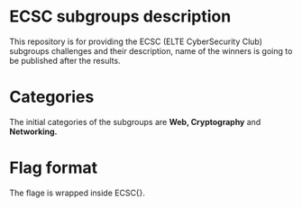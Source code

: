 # ECSC subgroups description
This repository is for providing the ECSC (ELTE CyberSecurity Club) subgroups challenges and their description, name of the winners is going to be published after the results.

# Categories
The initial categories of the subgroups are **Web, Cryptography** and **Networking.**

# Flag format
The flage is wrapped inside ECSC{}.